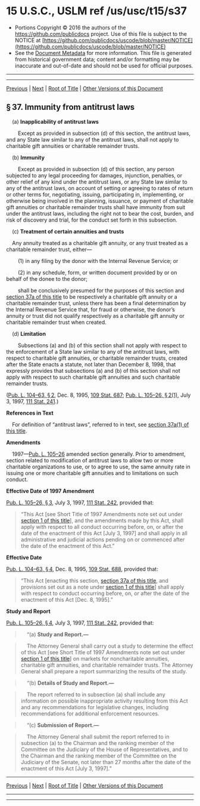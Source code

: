 ---
---

# 15 U.S.C., USLM ref /us/usc/t15/s37

* Portions Copyright © 2016 the authors of the https://github.com/publicdocs project.
  Use of this file is subject to the NOTICE at [https://github.com/publicdocs/uscode/blob/master/NOTICE](https://github.com/publicdocs/uscode/blob/master/NOTICE)
* See the [Document Metadata](././../../../..//README.md) for more information.
  This file is generated from historical government data; content and/or formatting may be inaccurate and out-of-date and should not be used for official purposes.

----------
----------

[Previous](./../../../..//us/usc/t15/ch1/m__us_usc_t15_s36.md) | [Next](./../../../..//us/usc/t15/ch1/m__us_usc_t15_s37a.md) | [Root of Title](./../../../../) | [Other Versions of this Document](https://publicdocs.github.io/go/links?ns=uslm&ref=%2Fus%2Fusc%2Ft15%2Fs37)

## § 37. Immunity from antitrust laws

    (a) __Inapplicability of antitrust laws__ 

        Except as provided in subsection (d) of this section, the antitrust laws, and any State law similar to any of the antitrust laws, shall not apply to charitable gift annuities or charitable remainder trusts.

    (b) __Immunity__ 

        Except as provided in subsection (d) of this section, any person subjected to any legal proceeding for damages, injunction, penalties, or other relief of any kind under the antitrust laws, or any State law similar to any of the antitrust laws, on account of setting or agreeing to rates of return or other terms for, negotiating, issuing, participating in, implementing, or otherwise being involved in the planning, issuance, or payment of charitable gift annuities or charitable remainder trusts shall have immunity from suit under the antitrust laws, including the right not to bear the cost, burden, and risk of discovery and trial, for the conduct set forth in this subsection.

    (c) __Treatment of certain annuities and trusts__ 

    Any annuity treated as a charitable gift annuity, or any trust treated as a charitable remainder trust, either—

        (1) in any filing by the donor with the Internal Revenue Service; or

        (2) in any schedule, form, or written document provided by or on behalf of the donee to the donor;

        shall be conclusively presumed for the purposes of this section and [section 37a of this title][/us/usc/t15/s37a] to be respectively a charitable gift annuity or a charitable remainder trust, unless there has been a final determination by the Internal Revenue Service that, for fraud or otherwise, the donor’s annuity or trust did not qualify respectively as a charitable gift annuity or charitable remainder trust when created.

    (d) __Limitation__ 

        Subsections (a) and (b) of this section shall not apply with respect to the enforcement of a State law similar to any of the antitrust laws, with respect to charitable gift annuities, or charitable remainder trusts, created after the State enacts a statute, not later than December 8, 1998, that expressly provides that subsections (a) and (b) of this section shall not apply with respect to such charitable gift annuities and such charitable remainder trusts.

([Pub. L. 104–63, § 2][/us/pl/104/63/s2], Dec. 8, 1995, [109 Stat. 687][/us/stat/109/687]; [Pub. L. 105–26, § 2(1)][/us/pl/105/26/s2/1], July 3, 1997, [111 Stat. 241][/us/stat/111/241].)

 __References in Text__ 

    For definition of “antitrust laws”, referred to in text, see [section 37a(1) of this title][/us/usc/t15/s37a/1].

 __Amendments__ 

    1997—[Pub. L. 105–26][/us/pl/105/26] amended section generally. Prior to amendment, section related to modification of antitrust laws to allow two or more charitable organizations to use, or to agree to use, the same annuity rate in issuing one or more charitable gift annuities and to limitations on such conduct.

 __Effective Date of 1997 Amendment__ 

[Pub. L. 105–26, § 3][/us/pl/105/26/s3], July 3, 1997, [111 Stat. 242][/us/stat/111/242], provided that: 

> “This Act \[see Short Title of 1997 Amendments note set out under [section 1 of this title][/us/usc/t15/s1]\], and the amendments made by this Act, shall apply with respect to all conduct occurring before, on, or after the date of the enactment of this Act \[July 3, 1997\] and shall apply in all administrative and judicial actions pending on or commenced after the date of the enactment of this Act.”

 __Effective Date__ 

[Pub. L. 104–63, § 4][/us/pl/104/63/s4], Dec. 8, 1995, [109 Stat. 688][/us/stat/109/688], provided that: 

> “This Act \[enacting this section, [section 37a of this title][/us/usc/t15/s37a], and provisions set out as a note under [section 1 of this title][/us/usc/t15/s1]\] shall apply with respect to conduct occurring before, on, or after the date of the enactment of this Act \[Dec. 8, 1995\].”

 __Study and Report__ 

[Pub. L. 105–26, § 4][/us/pl/105/26/s4], July 3, 1997, [111 Stat. 242][/us/stat/111/242], provided that:

>     “(a) __Study and Report.—__ 

>     The Attorney General shall carry out a study to determine the effect of this Act \[see Short Title of 1997 Amendments note set out under [section 1 of this title][/us/usc/t15/s1]\] on markets for noncharitable annuities, charitable gift annuities, and charitable remainder trusts. The Attorney General shall prepare a report summarizing the results of the study.

>     “(b) __Details of Study and Report.—__ 

>     The report referred to in subsection (a) shall include any information on possible inappropriate activity resulting from this Act and any recommendations for legislative changes, including recommendations for additional enforcement resources.

>     “(c) __Submission of Report.—__ 

>     The Attorney General shall submit the report referred to in subsection (a) to the Chairman and the ranking member of the Committee on the Judiciary of the House of Representatives, and to the Chairman and the ranking member of the Committee on the Judiciary of the Senate, not later than 27 months after the date of the enactment of this Act \[July 3, 1997\].”

----------

[Previous](./../../../..//us/usc/t15/ch1/m__us_usc_t15_s36.md) | [Next](./../../../..//us/usc/t15/ch1/m__us_usc_t15_s37a.md) | [Root of Title](./../../../../) | [Other Versions of this Document](https://publicdocs.github.io/go/links?ns=uslm&ref=%2Fus%2Fusc%2Ft15%2Fs37)

----------
----------

[/us/usc/t15/s37a]: https://publicdocs.github.io/go/links?ns=uslm&ref=%2Fus%2Fusc%2Ft15%2Fs37a
[/us/pl/104/63/s2]: https://publicdocs.github.io/go/links?ns=uslm&ref=%2Fus%2Fpl%2F104%2F63%2Fs2
[/us/stat/109/687]: https://publicdocs.github.io/go/links?ns=uslm&ref=%2Fus%2Fstat%2F109%2F687
[/us/pl/105/26/s2/1]: https://publicdocs.github.io/go/links?ns=uslm&ref=%2Fus%2Fpl%2F105%2F26%2Fs2%2F1
[/us/stat/111/241]: https://publicdocs.github.io/go/links?ns=uslm&ref=%2Fus%2Fstat%2F111%2F241
[/us/usc/t15/s37a/1]: https://publicdocs.github.io/go/links?ns=uslm&ref=%2Fus%2Fusc%2Ft15%2Fs37a%2F1
[/us/pl/105/26]: https://publicdocs.github.io/go/links?ns=uslm&ref=%2Fus%2Fpl%2F105%2F26
[/us/pl/105/26/s3]: https://publicdocs.github.io/go/links?ns=uslm&ref=%2Fus%2Fpl%2F105%2F26%2Fs3
[/us/stat/111/242]: https://publicdocs.github.io/go/links?ns=uslm&ref=%2Fus%2Fstat%2F111%2F242
[/us/usc/t15/s1]: https://publicdocs.github.io/go/links?ns=uslm&ref=%2Fus%2Fusc%2Ft15%2Fs1
[/us/pl/104/63/s4]: https://publicdocs.github.io/go/links?ns=uslm&ref=%2Fus%2Fpl%2F104%2F63%2Fs4
[/us/stat/109/688]: https://publicdocs.github.io/go/links?ns=uslm&ref=%2Fus%2Fstat%2F109%2F688
[/us/usc/t15/s37a]: https://publicdocs.github.io/go/links?ns=uslm&ref=%2Fus%2Fusc%2Ft15%2Fs37a
[/us/usc/t15/s1]: https://publicdocs.github.io/go/links?ns=uslm&ref=%2Fus%2Fusc%2Ft15%2Fs1
[/us/pl/105/26/s4]: https://publicdocs.github.io/go/links?ns=uslm&ref=%2Fus%2Fpl%2F105%2F26%2Fs4
[/us/stat/111/242]: https://publicdocs.github.io/go/links?ns=uslm&ref=%2Fus%2Fstat%2F111%2F242
[/us/usc/t15/s1]: https://publicdocs.github.io/go/links?ns=uslm&ref=%2Fus%2Fusc%2Ft15%2Fs1


